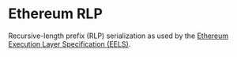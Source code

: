 Ethereum RLP
============

Recursive-length prefix (RLP) serialization as used by the [Ethereum Execution Layer Specification (EELS)][eels].

[eels]: https://github.com/ethereum/execution-specs
